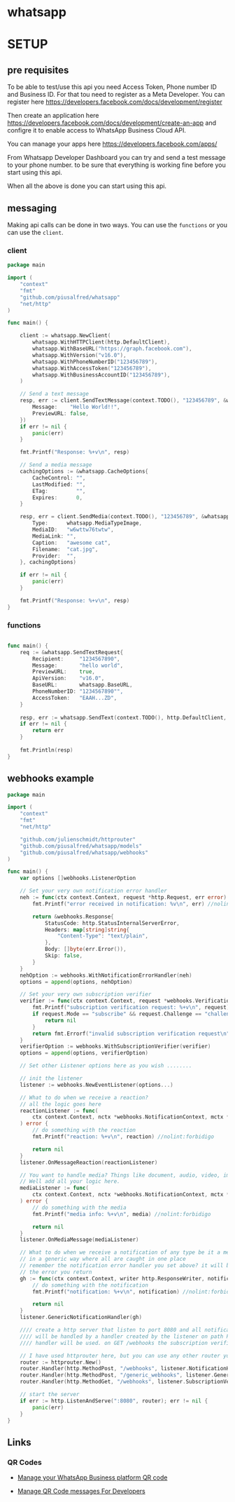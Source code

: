 # whatsapp

# SETUP

## pre requisites

To be able to test/use this api you need Access Token, Phone number ID and Business ID. For that
tou need to register as a Meta Developer. You can register here https://developers.facebook.com/docs/development/register

Then create an application here https://developers.facebook.com/docs/development/create-an-app and configre
it to enable access to WhatsApp Business Cloud API.

You can manage your apps here https://developers.facebook.com/apps/

From Whatsapp Developer Dashboard you can try and send a test message to your phone number.
to be sure that everything is working fine before you start using this api.

When all the above is done you can start using this api.


## messaging

Making api calls can be done in two ways. You can use the `functions` or you can use the `client`.

### client

```go
package main

import (
	"context"
	"fmt"
	"github.com/piusalfred/whatsapp"
	"net/http"
)

func main() {

	client := whatsapp.NewClient(
		whatsapp.WithHTTPClient(http.DefaultClient),
		whatsapp.WithBaseURL("https://graph.facebook.com"),
		whatsapp.WithVersion("v16.0"),
		whatsapp.WithPhoneNumberID("123456789"),
		whatsapp.WithAccessToken("123456789"),
		whatsapp.WithBusinessAccountID("123456789"),
	)

	// Send a text message
	resp, err := client.SendTextMessage(context.TODO(), "123456789", &whatsapp.TextMessage{
		Message:    "Hello World!!",
		PreviewURL: false,
	})
	if err != nil {
		panic(err)
	}

	fmt.Printf("Response: %+v\n", resp)

	// Send a media message
	cachingOptions := &whatsapp.CacheOptions{
		CacheControl: "",
		LastModified: "",
		ETag:         "",
		Expires:      0,
	}

	resp, err = client.SendMedia(context.TODO(), "123456789", &whatsapp.MediaMessage{
		Type:      whatsapp.MediaTypeImage,
		MediaID:   "w6wttw76twtw",
		MediaLink: "",
		Caption:   "awesome cat",
		Filename:  "cat.jpg",
		Provider:  "",
	}, cachingOptions)

	if err != nil {
		panic(err)
	}

	fmt.Printf("Response: %+v\n", resp)
}

```

### functions
```go

func main() {
	req := &whatsapp.SendTextRequest{
		Recipient:     "1234567890", 
		Message:       "hello world", 
		PreviewURL:    true, 
		ApiVersion:    "v16.0", 
		BaseURL:       whatsapp.BaseURL, 
		PhoneNumberID: "1234567890"",
		AccessToken:   "EAAH...ZD",
	}
	
	resp, err := whatsapp.SendText(context.TODO(), http.DefaultClient, req)
	if err != nil {
		return err
	}
	
	fmt.Println(resp)
}

```

## webhooks example

```go
package main

import (
	"context"
	"fmt"
	"net/http"

	"github.com/julienschmidt/httprouter"
	"github.com/piusalfred/whatsapp/models"
	"github.com/piusalfred/whatsapp/webhooks"
)

func main() {
	var options []webhooks.ListenerOption

	// Set your very own notification error handler
	neh := func(ctx context.Context, request *http.Request, err error) *webhooks.Response {
		fmt.Printf("error received in notification: %v\n", err) //nolint:forbidigo

		return &webhooks.Response{
			StatusCode: http.StatusInternalServerError,
			Headers: map[string]string{
				"Content-Type": "text/plain",
			},
			Body: []byte(err.Error()),
			Skip: false,
		}
	}
	nehOption := webhooks.WithNotificationErrorHandler(neh)
	options = append(options, nehOption)

	// Set your very own subscription verifier
	verifier := func(ctx context.Context, request *webhooks.VerificationRequest) error {
		fmt.Printf("subscription verification request: %+v\n", request) //nolint:forbidigo
		if request.Mode == "subscribe" && request.Challenge == "challenge" {
			return nil
		}
		return fmt.Errorf("invalid subscription verification request\n")
	}
	verifierOption := webhooks.WithSubscriptionVerifier(verifier)
	options = append(options, verifierOption)

	// Set other Listener options here as you wish ........

	// init the listener
	listener := webhooks.NewEventListener(options...)

	// What to do when we receive a reaction?
	// all the logic goes here
	reactionListener := func(
		ctx context.Context, nctx *webhooks.NotificationContext, mctx *webhooks.MessageContext, reaction *models.Reaction,
	) error {
		// do something with the reaction
		fmt.Printf("reaction: %+v\n", reaction) //nolint:forbidigo

		return nil
	}
	listener.OnMessageReaction(reactionListener)

	// You want to handle media? Things like document, audio, video, image and sticker
	// Well add all your logic here.
	mediaListener := func(
		ctx context.Context, nctx *webhooks.NotificationContext, mctx *webhooks.MessageContext, media *models.MediaInfo,
	) error {
		// do something with the media
		fmt.Printf("media info: %+v\n", media) //nolint:forbidigo

		return nil
	}
	listener.OnMediaMessage(mediaListener)

	// What to do when we receive a notification of any type be it a media or a text you can handle it here
	// in a generic way where all are caught in one place
	// remember the notification error handler you set above? it will be called here to investigate
	// the error you return
	gh := func(ctx context.Context, writer http.ResponseWriter, notification *webhooks.Notification) error {
		// do something with the notification
		fmt.Printf("notification: %+v\n", notification) //nolint:forbidigo

		return nil
	}
	listener.GenericNotificationHandler(gh)

	//// create a http server that listen to port 8080 and all notification on the path POST /webhooks
	//// will be handled by a handler created by the listener on path POST /generic_webhooks the generic
	//// handler will be used. on GET /webhooks the subscription verification will be handled

	// I have used httprouter here, but you can use any other router you wish
	router := httprouter.New()
	router.Handler(http.MethodPost, "/webhooks", listener.NotificationHandler())
	router.Handler(http.MethodPost, "/generic_webhooks", listener.GenericHandler())
	router.Handler(http.MethodGet, "/webhooks", listener.SubscriptionVerificationHandler())

	// start the server
	if err := http.ListenAndServe(":8080", router); err != nil {
		panic(err)
	}
}

```


## Links

### QR Codes

- [Manage your WhatsApp Business platform QR code](https://web.facebook.com/business/help/890732351439459?_rdc=1&_rdr)

- [Manage QR Code messages For Developers](https://developers.facebook.com/docs/whatsapp/business-management-api/qr-codes)